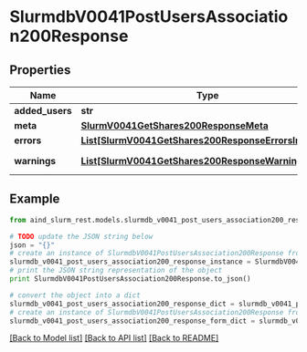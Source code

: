 # SlurmdbV0041PostUsersAssociation200Response


## Properties

Name | Type | Description | Notes
------------ | ------------- | ------------- | -------------
**added_users** | **str** | added_users | 
**meta** | [**SlurmV0041GetShares200ResponseMeta**](SlurmV0041GetShares200ResponseMeta.md) |  | [optional] 
**errors** | [**List[SlurmV0041GetShares200ResponseErrorsInner]**](SlurmV0041GetShares200ResponseErrorsInner.md) | Query errors | [optional] 
**warnings** | [**List[SlurmV0041GetShares200ResponseWarningsInner]**](SlurmV0041GetShares200ResponseWarningsInner.md) | Query warnings | [optional] 

## Example

```python
from aind_slurm_rest.models.slurmdb_v0041_post_users_association200_response import SlurmdbV0041PostUsersAssociation200Response

# TODO update the JSON string below
json = "{}"
# create an instance of SlurmdbV0041PostUsersAssociation200Response from a JSON string
slurmdb_v0041_post_users_association200_response_instance = SlurmdbV0041PostUsersAssociation200Response.from_json(json)
# print the JSON string representation of the object
print SlurmdbV0041PostUsersAssociation200Response.to_json()

# convert the object into a dict
slurmdb_v0041_post_users_association200_response_dict = slurmdb_v0041_post_users_association200_response_instance.to_dict()
# create an instance of SlurmdbV0041PostUsersAssociation200Response from a dict
slurmdb_v0041_post_users_association200_response_form_dict = slurmdb_v0041_post_users_association200_response.from_dict(slurmdb_v0041_post_users_association200_response_dict)
```
[[Back to Model list]](../README.md#documentation-for-models) [[Back to API list]](../README.md#documentation-for-api-endpoints) [[Back to README]](../README.md)


